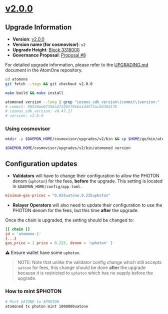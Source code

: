 # [v2.0.0](https://github.com/atomone-hub/atomone/releases/tag/v2.0.0)

## Upgrade Information

- **Version**: [v2.0.0](https://github.com/atomone-hub/atomone/releases/tag/v2.0.0)
- **Version name (for cosmovisor)**: `v2`
- **Upgrade Height**: [Block 3318000](https://www.mintscan.io/atomone/block/3318000)
- **Governance Proposal**: [Proposal #8](https://www.mintscan.io/atomone/proposals/8)

For detailed upgrade information, please refer to the [UPGRADING.md](https://github.com/atomone-hub/atomone/blob/ad25285508980995b03cb9ca1ab1b6bcc1b60cb7/UPGRADING.md) document in the AtomOne repository.

```sh
cd atomone
git fetch --tags && git checkout v2.0.0

make build && make install

atomoned version --long | grep "cosmos_sdk_version\|commit\|version:"
# commit: 90526ee07358a4f34b579e6a1d4573acb830d17b
# cosmos_sdk_version: v0.47.17
# version: v2.0.0
```

### Using cosmovisor 

```sh
mkdir -p $DAEMON_HOME/cosmovisor/upgrades/v2/bin && cp $HOME/go/bin/atomoned $DAEMON_HOME/cosmovisor/upgrades/v2/bin

$DAEMON_HOME/cosmovisor/upgrades/v2/bin/atomoned version
```

## Configuration updates

- **Validators** will have to change their configuration to allow the PHOTON denom (`uphoton`) for the fees, **before** the upgrade.
This setting is located in `$DAEMON_HOME/config/app.toml`.

```toml
minimum-gas-prices = "0.025uatone,0.225uphoton"
```

- **Relayer Operators** will also need to update their configuration to use the PHOTON denom for the fees, but this time **after** the upgrade.

Once the chain is upgraded, the setting should be changed to:
```toml
[[ chain ]]
id = 'atomone-1'
(...)
gas_price = { price = 0.225, denom = 'uphoton' }
```

:warning: Ensure wallet have some `uphoton`.

> NOTE: Note that unlike the validator config change which still accepts `uatone` for
> fees, this change should be done **after** the upgrade because it is restricted
> to `uphoton` which has no supply before the upgrade.


### How to mint $PHOTON

```sh
# Mint $ATONE to $PHOTON
atomoned tx photon mint 1000000uatone 
```
